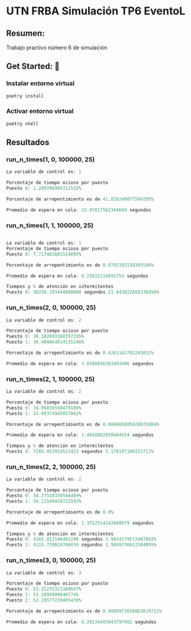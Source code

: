 # UTN FRBA Simulación TP6 EventoL

## Resumen:

Trabajo practivo número 6 de simulación

## Get Started: 🚀

### Instalar entorno virtual

```bash
poetry install
```

### Activar entorno virtual

```bash
poetry shell
```

## Resultados

### run_n_times(1, 0, 100000, 25)

```c
La variable de control es: 1

Porcentaje de tiempo ocioso por puesto
Puesto 0: 1.289706989312532%

Porcentaje de arrepentimiento es de 41.839240877504295%

Promedio de espera en cola: 33.97817562344694 segundos
```

### run_n_times(1, 1, 100000, 25)

```c

La variable de control es: 1
Porcentaje de tiempo ocioso por puesto
Puesto 0: 7.717401601524095%

Porcentaje de arrepentimiento es de 0.9792193139343546%

Promedio de espera en cola: 8.23022214891753 segundos

Tiempos y % de atención en intermitentes
Puesto 0: 30258.293444098068 segundos 21.843822669336056%
```

### run_n_times(2, 0, 100000, 25)

```c
La variable de control es: 2

Porcentaje de tiempo ocioso por puesto
Puesto 0: 30.382693368397295%
Puesto 1: 30.404864014135246%

Porcentaje de arrepentimiento es de 0.4261141702243832%

Promedio de espera en cola: 3.0260856393493496 segundos
```

### run_n_times(2, 1, 100000, 25)

```c
La variable de control es: 2

Porcentaje de tiempo ocioso por puesto
Puesto 0: 34.06836558479106%
Puesto 1: 33.99374945857062%

Porcentaje de arrepentimiento es de 0.004065085928975804%

Promedio de espera en cola: 1.4658082038484554 segundos

Tiempos y % de atención en intermitentes
Puesto 0: 7203.052914522423 segundos 5.170197100222712%
```

### run_n_times(2, 2, 100000, 25)

```c
La variable de control es: 2

Porcentaje de tiempo ocioso por puesto
Puesto 0: 34.27510330594409%
Puesto 1: 34.21589410722592%

Porcentaje de arrepentimiento es de 0.0%

Promedio de espera en cola: 1.3752514142680679 segundos

Tiempos y % de atención en intermitentes
Puesto 0: 4163.812146461198 segundos 2.9834179572407002%
Puesto 1: 4115.739824746659 segundos 2.9489736012504095%
```

### run_n_times(3, 0, 100000, 25)

```c
La variable de control es: 3

Porcentaje de tiempo ocioso por puesto
Puesto 0: 53.25235321160647%
Puesto 1: 53.2895009646774%
Puesto 2: 53.29577239465436%

Porcentaje de arrepentimiento es de 0.0008972658863819711%

Promedio de espera en cola: 0.20234493943797002 segundos
```
